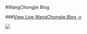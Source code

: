 #WangChongjie Blog

###[View Live WangChongjie Blog &rarr;](https://wangchongjie.com)

![](http://huangxuan.me/img/blog-desktop.jpg)
